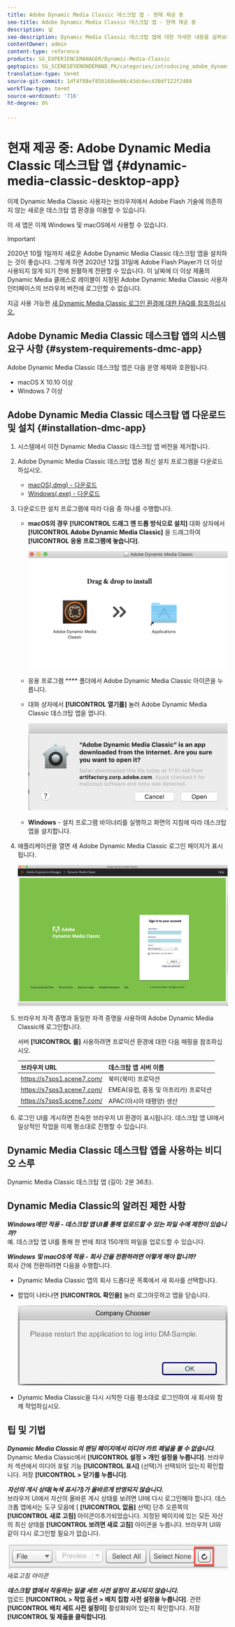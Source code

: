 ```yaml
---
title: Adobe Dynamic Media Classic 데스크탑 앱 - 현재 제공 중
seo-title: Adobe Dynamic Media Classic 데스크탑 앱 - 현재 제공 중
description: 널
seo-description: Dynamic Media Classic 데스크탑 앱에 대한 자세한 내용을 살펴보십시오.
contentOwner: admin
content-type: reference
products: SG_EXPERIENCEMANAGER/Dynamic-Media-Classic
geptopics: SG_SCENESEVENONDEMAND_PK/categories/introducing_adobe_dynamic_media_classic
translation-type: tm+mt
source-git-commit: 1df4f88ef856160ee06c43dc6ec430df122f2408
workflow-type: tm+mt
source-wordcount: '716'
ht-degree: 0%

---
```



# 현재 제공 중: Adobe Dynamic Media Classic 데스크탑 앱 {#dynamic-media-classic-desktop-app}

이제 Dynamic Media Classic 사용자는 브라우저에서 Adobe Flash 기술에 의존하지 않는 새로운 데스크탑 앱 환경을 이용할 수 있습니다.

이 새 앱은 이제 Windows 및 macOS에서 사용할 수 있습니다.

>[!IMPORTANT]
>
>2020년 10월 1일까지 새로운 Adobe Dynamic Media Classic 데스크탑 앱을 설치하는 것이 좋습니다. 그렇게 하면 2020년 12월 31일에 Adobe Flash Player가 더 이상 사용되지 않게 되기 전에 원활하게 전환할 수 있습니다. 이 날짜에 더 이상 제품의 Dynamic Media 클래스로 레이블이 지정된 Adobe Dynamic Media Classic 사용자 인터페이스의 브라우저 버전에 로그인할 수 없습니다.

지금 사용 가능한 [새 Dynamic Media Classic 로그인 환경에 대한 FAQ를 참조하십시오.](/help/new-ui-2020.md)

## Adobe Dynamic Media Classic 데스크탑 앱의 시스템 요구 사항 {#system-requirements-dmc-app}

Adobe Dynamic Media Classic 데스크탑 앱은 다음 운영 체제와 호환됩니다.
* macOS X 10.10 이상
* Windows 7 이상

## Adobe Dynamic Media Classic 데스크탑 앱 다운로드 및 설치 {#installation-dmc-app}

1. 시스템에서 이전 Dynamic Media Classic 데스크탑 앱 버전을 제거합니다.

1. Adobe Dynamic Media Classic 데스크탑 앱용 최신 설치 프로그램을 다운로드하십시오.

   * [macOS(.dmg) - 다운로드](http://download.macromedia.com/dynamic-media-classic/20.20.1/adobe-dynamic-media-classic-20.20.1.dmg)
   * [Windows(.exe) - 다운로드](http://download.macromedia.com/dynamic-media-classic/20.20.1/adobe-dynamic-media-classic-20.20.1.exe)

1. 다운로드한 설치 프로그램에 따라 다음 중 하나를 수행합니다.

   * **macOS의 경우** **[!UICONTROL 드래그 앤 드롭 방식으로 설치]** 대화 상자에서 **[!UICONTROL Adobe Dynamic Media Classic]** 을 드래그하여 **[!UICONTROL 응용 프로그램에 놓습니다]**.

      ![macOS에서 드래그 앤 드롭 설치](/help/assets/dragondrop-install1.png)

   * 응용 프로그램 **** 폴더에서 Adobe Dynamic Media Classic 아이콘을 누릅니다.
   * 대화 상자에서 **[!UICONTROL 열기를]** 눌러 Adobe Dynamic Media Classic 데스크탑 앱을 엽니다.

      ![다운로드한 앱 열기](/help/assets/open-dmclassicapp1.png)

   * **Windows** - 설치 프로그램 바이너리를 실행하고 화면의 지침에 따라 데스크탑 앱을 설치합니다.

1. 애플리케이션을 열면 새 Adobe Dynamic Media Classic 로그인 페이지가 표시됩니다.

   ![Dynamic Media Classic 로그인](/help/assets/dmclassic-login1.png)

1. 브라우저 자격 증명과 동일한 자격 증명을 사용하여 Adobe Dynamic Media Classic에 로그인합니다.

   서버 **[!UICONTROL 를]** 사용하려면 프로덕션 환경에 대한 다음 매핑을 참조하십시오.

   | 브라우저 URL | 데스크탑 앱 서버 이름 |
   |---|---|
   | https://s7sps1.scene7.com/ | 북미(북미) 프로덕션 |
   | https://s7sps3.scene7.com/ | EMEA(유럽, 중동 및 아프리카) 프로덕션 |
   | https://s7sps5.scene7.com/ | APAC(아시아 태평양) 생산 |

1. 로그인 UI를 게시하면 친숙한 브라우저 UI 환경이 표시됩니다. 데스크탑 앱 UI에서 일상적인 작업을 이제 평소대로 진행할 수 있습니다.

## Dynamic Media Classic 데스크탑 앱을 사용하는 비디오 스루

Dynamic Media Classic 데스크탑 앱 [](https://docs.adobe.com/content/help/en/experience-manager-learn/assets/dynamic-media/dynamic-media-classic-desktop-application.html) (길이: 2분 36초).

## Dynamic Media Classic의 알려진 제한 사항

**_Windows에만 적용 - 데스크탑 앱 UI를 통해 업로드할 수 있는 파일 수에 제한이 있습니까?_**<br>&#x200B;예. 데스크탑 앱 UI를 통해 한 번에 최대 150개의 파일을 업로드할 수 있습니다.

**_Windows 및 macOS에 적용 - 회사 간을 전환하려면 어떻게 해야 합니까?_**<br>&#x200B;회사 간에 전환하려면 다음을 수행합니다.
* Dynamic Media Classic 앱의 회사 드롭다운 목록에서 새 회사를 선택합니다.
* 팝업이 나타나면 **[!UICONTROL 확인을]** 눌러 로그아웃하고 앱을 닫습니다.

   ![새 회사를 사용하려면 앱을 다시 시작하십시오](/help/assets/dmclassic-new-company1.png)
* Dynamic Media Classic을 다시 시작한 다음 평소대로 로그인하여 새 회사와 함께 작업하십시오.

## 팁 및 기법

**_Dynamic Media Classic의 랜딩 페이지에서 미디어 카트 패널을 볼 수 없습니다._**<br> Dynamic Media Classic에서 **[!UICONTROL 설정 > 개인 설정을 누릅니다]**. 브라우저 섹션에서 미디어 포털 기능 **[!UICONTROL 표시]** (선택)가 선택되어 있는지 확인합니다. 저장 **[!UICONTROL > 닫기를 누릅니다]**.

**_자산의 게시 상태(녹색 표시기)가 올바르게 반영되지 않습니다._**<br>&#x200B;브라우저 UI에서 자산의 올바른 게시 상태를 보려면 UI에 다시 로그인해야 합니다. 데스크톱 앱에서는 도구 모음에 [ **[!UICONTROL 없음]** 선택] 단추 오른쪽의 **[!UICONTROL 새로 고침]** 아이콘이추가되었습니다. 지정된 페이지에 있는 모든 자산의 최신 상태를 **[!UICONTROL 보려면 새로 고침]** 아이콘을 누릅니다. 브라우저 UI와 같이 다시 로그인할 필요가 없습니다.

![새로 고침 아이콘](/help/assets/refresh-icon1.png)새로&#x200B;*고침 아이콘*

**_데스크탑 앱에서 작동하는 일괄 세트 사전 설정이 표시되지 않습니다._**<br>&#x200B;업로드 **[!UICONTROL > 작업 옵션 > 배치 집합 사전 설정을 누릅니다]**. 관련 **[!UICONTROL 배치 세트 사전 설정이]** 활성화되어 있는지 확인합니다. 저장 **[!UICONTROL 및 제출을 클릭합니다]**.
